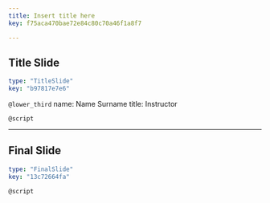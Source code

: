 ```yaml
---
title: Insert title here
key: f75aca470bae72e84c80c70a46f1a8f7

---
```

## Title Slide

```yaml
type: "TitleSlide"
key: "b97817e7e6"
```

`@lower_third`
name: Name Surname
title: Instructor


`@script`



---
## Final Slide

```yaml
type: "FinalSlide"
key: "13c72664fa"
```

`@script`


